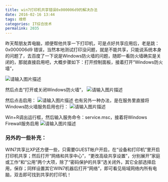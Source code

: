 ```yaml
---
title: win7打印机共享错误0x000006d9的解决办法
date: 2016-02-16 13:44
tags: 维修
categories: IT综合技术
permalink: 2035
---
```


昨天帮朋友弄电脑，顺便帮他共享一下打印机，可是点好共享应用后，老是跳：0x000006d9 错误，当然本地测试打印没问题，就是不能共享，只能说系统本身的问题了，去百度了一下说是Windows防火墙的问题，随即一看防火墙确实是关闭的，那就直接启用吧，大概步骤如下：打开控制面板，接着打开“Windows防火墙”，


<!--more-->


![请输入图片描述][1] 

然后点击“打开或关闭Windows防火墙”， 
![请输入图片描述][2]

然后点击启用： 
![请输入图片描述][3]
也有另外一种办法，是在服务里直接将Windows防火墙服务启用也行：
![请输入图片描述][4] 

Win+R调出运行框，然后输入服务命令：service.msc，接着将Windows Firewall服务启用
![请输入图片描述][5]
 
### 另外的一些补充：

WIN7共享比XP还方便一些，只需要GUEST帐户开启，在“设备和打印机”里开启打印机共享；然后打开“网络和共享中心”，“更改高级共享设置”，分别展开”家庭或工作“和“公用”两个大项，除了“密码保护的共享”选关闭外，其它全部选择启用，保存；同样设置其它WIN7机器后打开“网络”，即可看见局域网络内所有电脑，双击即可找到共享的打印机！




  [1]: https://cdn.uu126.cn/wp-content/uploads/2016/02/20160216133036.jpg
  [2]: https://cdn.uu126.cn/wp-content/uploads/2016/02/20160216133107.jpg
  [3]: https://cdn.uu126.cn/wp-content/uploads/2016/02/20160216133134.jpg
  [4]: https://cdn.uu126.cn/wp-content/uploads/2016/02/20160216133928.jpg
  [5]: https://cdn.uu126.cn/wp-content/uploads/2016/02/20160216134133.jpg